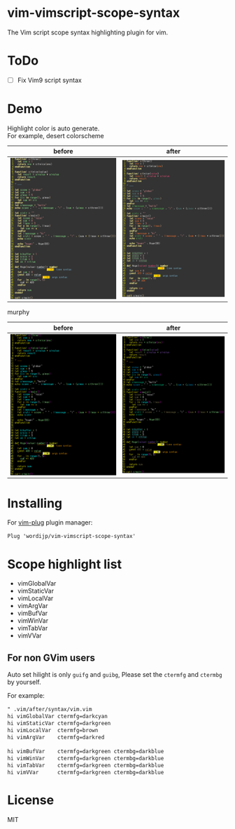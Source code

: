 # vim-vimscript-scope-syntax

The Vim script scope syntax highlighting plugin for vim.

# ToDo

- [ ] Fix Vim9 script syntax

# Demo

Highlight color is auto generate.  
For example, desert colorscheme

|before|after|
|---|---|
|<img src="./demo/demo_desert_before.png">|<img src="./demo/demo_desert_after.png">|

murphy

|before|after|
|---|---|
|<img src="./demo/demo_murphy_before.png">|<img src="./demo/demo_murphy_after.png">|


# Installing

For [vim-plug](https://github.com/junegunn/vim-plug) plugin manager:

```vim
Plug 'wordijp/vim-vimscript-scope-syntax'
```

# Scope highlight list

- vimGlobalVar
- vimStaticVar
- vimLocalVar
- vimArgVar
- vimBufVar
- vimWinVar
- vimTabVar
- vimVVar  

## For non GVim users

Auto set hilight is only `guifg` and `guibg`, Please set the `ctermfg`  and `ctermbg` by yourself.

For example:

```vim
" .vim/after/syntax/vim.vim
hi vimGlobalVar ctermfg=darkcyan
hi vimStaticVar ctermfg=darkgreen
hi vimLocalVar  ctermfg=brown
hi vimArgVar    ctermfg=darkred

hi vimBufVar    ctermfg=darkgreen ctermbg=darkblue
hi vimWinVar    ctermfg=darkgreen ctermbg=darkblue
hi vimTabVar    ctermfg=darkgreen ctermbg=darkblue
hi vimVVar      ctermfg=darkgreen ctermbg=darkblue
```

# License

MIT
